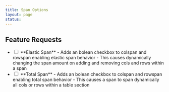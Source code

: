 ```yaml
---
title: Span Options
layout: page
status:
---
```


## Feature Requests

* <input type="checkbox" readonly>
	**Elastic Span**
	- Adds an bolean checkbox to colspan and rowspan enabling elastic span behavior
	- This causes dynamically changing the span amount on adding and removing cols and rows within a span

* <input type="checkbox" readonly>
	**Total Span**
	- Adds an bolean checkbox to colspan and rowspan enabling total span behavior
	- This causes a span to span dynamically all cols or rows within a table section
